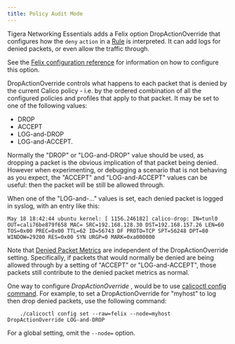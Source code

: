 ```yaml
---
title: Policy Audit Mode
---
```


Tigera Networking Essentials adds a Felix option DropActionOverride that configures how the
`deny` `action` in a [Rule]({{site.baseurl}}/{{page.version}}/reference/calicoctl/resources/policy#Rule) is interpreted.
It can add logs for denied packets, or even allow the traffic through.

See the
[Felix configuration reference]({{site.baseurl}}/{{page.version}}/reference/felix/configuration#essentials-specific-configuration) for
information on how to configure this option.

DropActionOverride controls what happens to each packet that is denied by
the current Calico policy - i.e. by the ordered combination of all the
configured policies and profiles that apply to that packet.  It may be
set to one of the following values:

- DROP
- ACCEPT
- LOG-and-DROP
- LOG-and-ACCEPT.

Normally the "DROP" or "LOG-and-DROP" value should be used, as dropping a
packet is the obvious implication of that packet being denied.  However when
experimenting, or debugging a scenario that is not behaving as you expect, the
"ACCEPT" and "LOG-and-ACCEPT" values can be useful: then the packet will be
still be allowed through.

When one of the "LOG-and-..." values is set, each denied packet is logged in
syslog, with an entry like this:

```
May 18 18:42:44 ubuntu kernel: [ 1156.246182] calico-drop: IN=tunl0 OUT=cali76be879f658 MAC= SRC=192.168.128.30 DST=192.168.157.26 LEN=60 TOS=0x00 PREC=0x00 TTL=62 ID=56743 DF PROTO=TCP SPT=56248 DPT=80 WINDOW=29200 RES=0x00 SYN URGP=0 MARK=0xa000000
```

Note that [Denied Packet Metrics]({{site.baseurl}}/{{page.version}}/reference/essentials/policy-violations) are independent of the DropActionOverride
setting.  Specifically, if packets that would normally be denied are being
allowed through by a setting of "ACCEPT" or "LOG-and-ACCEPT", those packets
still contribute to the denied packet metrics as normal.

One way to configure _DropActionOverride_ , would be to use
[calicoctl config command](../calicoctl/commands/config). For example,
to set a DropActionOverride for "myhost" to log then drop denied packets, use the
following command:

```
    ./calicoctl config set --raw=felix --node=myhost DropActionOverride LOG-and-DROP
```

For a global setting, omit the `--node=` option.
